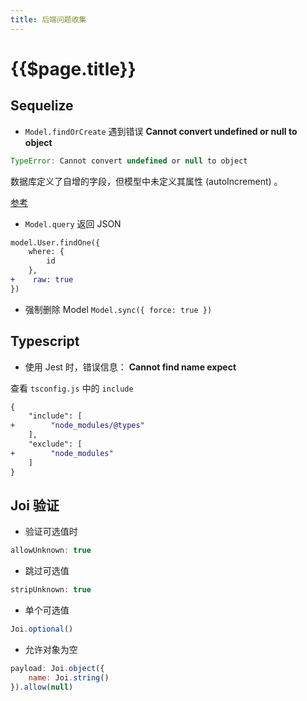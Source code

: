 ```yaml
---
title: 后端问题收集
---
```


# {{$page.title}}

## Sequelize

+ `Model.findOrCreate` 遇到错误 **Cannot convert undefined or null to object**

```js
TypeError: Cannot convert undefined or null to object
```

数据库定义了自增的字段，但模型中未定义其属性 (autoIncrement) 。

[参考](https://github.com/sequelize/sequelize/issues/9003)

+ `Model.query` 返回 JSON

```patch
model.User.findOne({
    where: {
        id
    },
+    raw: true
})
```

+ 强制删除 Model `Model.sync({ force: true })`

## Typescript

+ 使用 Jest 时，错误信息： **Cannot find name expect**

查看 `tsconfig.js` 中的 `include`

```patch
{
    "include": [
+        "node_modules/@types"
    ],
    "exclude": [
+        "node_modules"
    ]
}
```

## Joi 验证

+ 验证可选值时

```js
allowUnknown: true
```

+ 跳过可选值

```js
stripUnknown: true
```

+ 单个可选值
```js
Joi.optional()
```

+ 允许对象为空
```js
payload: Joi.object({
    name: Joi.string()
}).allow(null)
```
